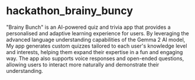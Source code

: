 # hackathon_brainy_buncy
 "Brainy Bunch" is an AI-powered quiz and trivia app that provides a personalised and adaptive learning experience for users. By leveraging the advanced language understanding capabilities of the Gemma 2 AI model, My app generates custom quizzes tailored to each user's knowledge level and interests, helping them expand their expertise in a fun and engaging way. The app also supports voice responses and open-ended questions, allowing users to interact more naturally and demonstrate their understanding.
